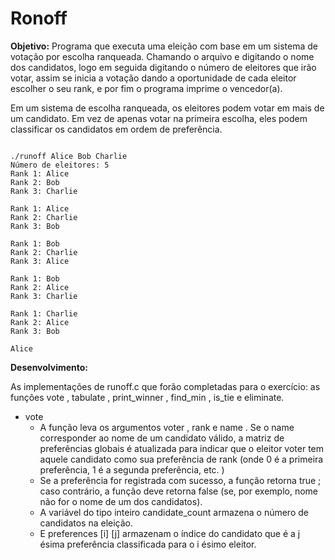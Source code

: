 # Ronoff

**Objetivo:** Programa que executa uma eleição com base em um sistema de votação por escolha ranqueada. Chamando o arquivo e digitando o nome dos candidatos, logo em seguida digitando o número de eleitores que irão votar, assim se inicia a votação dando a oportunidade de cada eleitor escolher o seu rank, e por fim o programa imprime o vencedor(a). 

Em um sistema de escolha ranqueada, os eleitores podem votar em mais de um candidato. Em vez de apenas votar na primeira escolha, eles podem classificar os candidatos em ordem de preferência. 

```

./runoff Alice Bob Charlie
Número de eleitores: 5
Rank 1: Alice
Rank 2: Bob
Rank 3: Charlie

Rank 1: Alice
Rank 2: Charlie
Rank 3: Bob

Rank 1: Bob
Rank 2: Charlie
Rank 3: Alice

Rank 1: Bob
Rank 2: Alice
Rank 3: Charlie

Rank 1: Charlie
Rank 2: Alice
Rank 3: Bob

Alice

```

**Desenvolvimento:**

As implementações de runoff.c que forão completadas para o exercício: as funções vote , tabulate , print_winner , find_min , is_tie e eliminate.

* vote
	- A função leva os argumentos voter , rank e name . Se o name corresponder ao nome de um candidato válido, a matriz de preferências globais é atualizada para indicar que o eleitor voter tem aquele candidato como sua preferência de rank (onde 0 é a primeira preferência, 1 é a segunda preferência, etc. )
	- Se a preferência for registrada com sucesso, a função retorna true ; caso contrário, a função deve retorna false (se, por exemplo, nome não for o nome de um dos candidatos).
	- A variável do tipo inteiro candidate_count armazena o número de candidatos na eleição.
	- E preferences [i] [j] armazenam o índice do candidato que é a j ésima preferência classificada para o i ésimo eleitor.